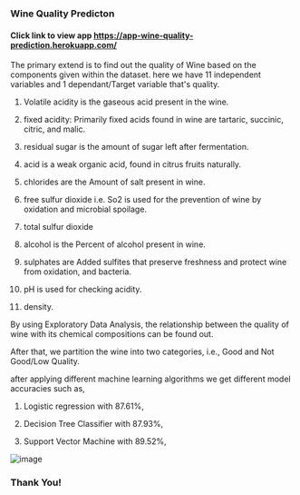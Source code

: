 ### Wine Quality Predicton

#### Click link to view app https://app-wine-quality-prediction.herokuapp.com/

The primary extend is to find out the quality of Wine based on the components given within the dataset.
here we have 11 independent variables and 1 dependant/Target variable that's quality. 

1. Volatile acidity is the gaseous acid present in the wine.

2. fixed acidity: Primarily fixed acids found in wine are tartaric, succinic, citric, and malic.

3. residual sugar is the amount of sugar left after fermentation.

4. acid is a weak organic acid, found in citrus fruits naturally.

5. chlorides are the Amount of salt present in wine.

6. free sulfur dioxide i.e. So2 is used for the prevention of wine by oxidation and microbial spoilage.

7. total sulfur dioxide

8. alcohol is the Percent of alcohol present in wine. 

9. sulphates are Added sulfites that preserve freshness and protect wine from oxidation, and bacteria. 

10. pH is used for checking acidity.

11. density.

By using Exploratory Data Analysis, the relationship between the quality of wine with its chemical compositions can be found out.

After that, we partition the wine into two categories, i.e., Good and Not Good/Low Quality.

after applying different machine learning algorithms we get different model accuracies such as,

1. Logistic regression with 87.61%,

2. Decision Tree Classifier with 87.93%,

3. Support Vector Machine with 89.52%,

![image](https://user-images.githubusercontent.com/86619476/139601676-2c6b50a0-95c8-434e-b215-603eff9a7c02.png)

### Thank You!
